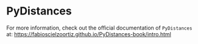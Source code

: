 # PyDistances

For more information, check out the official documentation of `PyDistances` at: https://fabioscielzoortiz.github.io/PyDistances-book/intro.html

